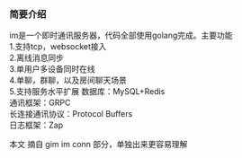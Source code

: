 ### 简要介绍
im是一个即时通讯服务器，代码全部使用golang完成。主要功能  
1.支持tcp，websocket接入  
2.离线消息同步    
3.单用户多设备同时在线    
4.单聊，群聊，以及房间聊天场景  
5.支持服务水平扩展
数据库：MySQL+Redis  
通讯框架：GRPC  
长连接通讯协议：Protocol Buffers  
日志框架：Zap  

本文 摘自 gim im conn 部分，单独出来更容易理解